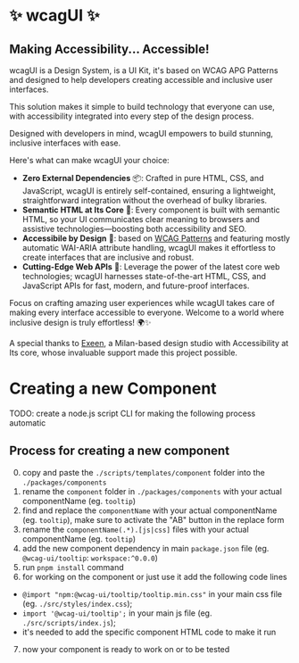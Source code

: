 # ✨ wcagUI ✨

## Making Accessibility... Accessible!

wcagUI is a Design System, is a UI Kit, it's based on WCAG APG Patterns and designed to help developers creating accessible and inclusive user interfaces.

This solution makes it simple to build technology that everyone can use, with accessibility integrated into every step of the design process.

Designed with developers in mind, wcagUI empowers to build stunning, inclusive interfaces with ease.

Here's what can make wcagUI your choice:

- **Zero External Dependencies** 📦: Crafted in pure HTML, CSS, and JavaScript, wcagUI is entirely self-contained, ensuring a lightweight, straightforward integration without the overhead of bulky libraries.
- **Semantic HTML at Its Core** 📜: Every component is built with semantic HTML, so your UI communicates clear meaning to browsers and assistive technologies—boosting both accessibility and SEO.
- **Accessibile by Design** 🤖: based on [WCAG Patterns](https://www.w3.org/WAI/ARIA/apg/patterns) and featuring mostly automatic WAI-ARIA attribute handling, wcagUI makes it effortless to create interfaces that are inclusive and robust.
- **Cutting-Edge Web APIs** 🚀: Leverage the power of the latest core web technologies; wcagUI harnesses state-of-the-art HTML, CSS, and JavaScript APIs for fast, modern, and future-proof interfaces.

Focus on crafting amazing user experiences while wcagUI takes care of making every interface accessible to everyone. Welcome to a world where inclusive design is truly effortless! 🌍✨

A special thanks to [Exeen](https://www.exeen.it), a Milan-based design studio with Accessibility at Its core, whose invaluable support made this project possible.

# Creating a new Component
TODO: create a node.js script CLI for making the following process automatic

## Process for creating a new component

0. copy and paste the `./scripts/templates/component` folder into the `./packages/components`
1. rename the `component` folder in `./packages/components` with your actual componentName (eg. `tooltip`)
2. find and replace the `componentName` with your actual componentName (eg. `tooltip`), make sure to activate the "AB" button in the replace form
3. rename the `componentName(.*).[js|css]` files with your actual componentName (eg. `tooltip`)
4. add the new component dependency in main `package.json` file (eg. `@wcag-ui/tooltip`: `workspace:^0.0.0`)
5. run `pnpm install` command
6. for working on the component or just use it add the following code lines
  - `@import "npm:@wcag-ui/tooltip/tooltip.min.css"` in your main css file (eg. `./src/styles/index.css`);
  - `import '@wcag-ui/tooltip';` in your main js file (eg. `./src/scripts/index.js`);
  - it's needed to add the specific component HTML code to make it run
7. now your component is ready to work on or to be tested

